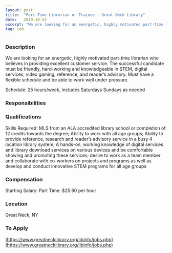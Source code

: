 ```yaml
---
layout: post
title:  "Part-Time Librarian or Trainee - Great Neck Library"
date:   2019-10-25
excerpt: "We are looking for an energetic, highly motivated part-time librarian who believes in providing excellent customer service. The successful candidate must be friendly, hard-working and knowledgeable in STEM, digital services, video gaming, reference, and reader’s advisory. Must have a flexible schedule and be able to work well under pressure. Schedule:..."
tag: job
---
```


### Description   

We are looking for an energetic, highly motivated part-time librarian who believes in providing excellent customer service. The successful candidate must be friendly, hard-working and knowledgeable in STEM, digital services, video gaming, reference, and reader’s advisory.  Must have a flexible schedule and be able to work well under pressure.

Schedule:
25 hours/week, includes Saturdays
Sundays as needed



### Responsibilities   





### Qualifications   

Skills Required:
MLS from an ALA accredited library school or completion of 12 credits towards the degree; Ability to work with all age groups; Ability to provide reference, research and reader’s advisory service in a busy 4 location library system;
A hands-on, working knowledge of digital services and library download services on various devices and be comfortable showing and promoting these services; desire to work as a team member and collaborate with co-workers on projects and programs as well as develop and conduct innovative STEM programs for all age groups



### Compensation   

Starting Salary: Part Time: $25.90 per hour


### Location   

Great Neck, NY




### To Apply   

[https://www.greatnecklibrary.org/libinfo/jobs.php](https://www.greatnecklibrary.org/libinfo/jobs.php)





